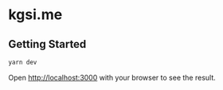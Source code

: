 # kgsi.me

## Getting Started

```bash
yarn dev
```

Open [http://localhost:3000](http://localhost:3000) with your browser to see the result.
